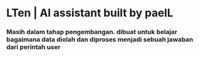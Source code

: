# LTen | Al assistant built by paelL
### Masih dalam tahap pengembangan. dibuat untuk belajar bagaimana data diolah dan diproses menjadi sebuah jawaban dari perintah user
